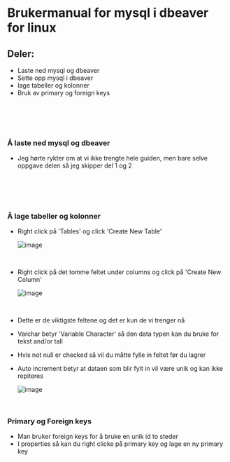 # Brukermanual for mysql i dbeaver for linux
## Deler:
  - Laste ned mysql og dbeaver
  - Sette opp mysql i dbeaver
  - lage tabeller og kolonner
  - Bruk av primary og foreign keys
# <br>

### Å laste ned mysql og dbeaver
  - Jeg hørte rykter om at vi ikke trengte hele guiden, men bare selve oppgave delen så jeg skipper del 1 og 2
# <br>

### Å lage tabeller og kolonner
- Right click på 'Tables' og click 'Create New Table'

  ![image](https://github.com/user-attachments/assets/773f47fa-c529-49f0-91dc-a08691a9dc5d)
<br>

- Right click på det tomme feltet under columns og click på 'Create New Column'

  ![image](https://github.com/user-attachments/assets/bc436a00-8718-4d92-9bd7-cc8a4d731b50)
<br>

- Dette er de viktigste feltene og det er kun de vi trenger nå
- Varchar betyr 'Variable Character' så den data typen kan du bruke for tekst and/or tall
- Hvis not null er checked så vil du måtte fylle in feltet før du lagrer
- Auto increment betyr at dataen som blir fylt in vil være unik og kan ikke repiteres

  ![image](https://github.com/user-attachments/assets/d2264f96-3abe-4829-8b2e-b58d84ce821a)
<br>

### Primary og Foreign keys
- Man bruker foreign keys for å bruke en unik id to steder
- I properties så kan du right clicke på primary key og lage en ny primary key

